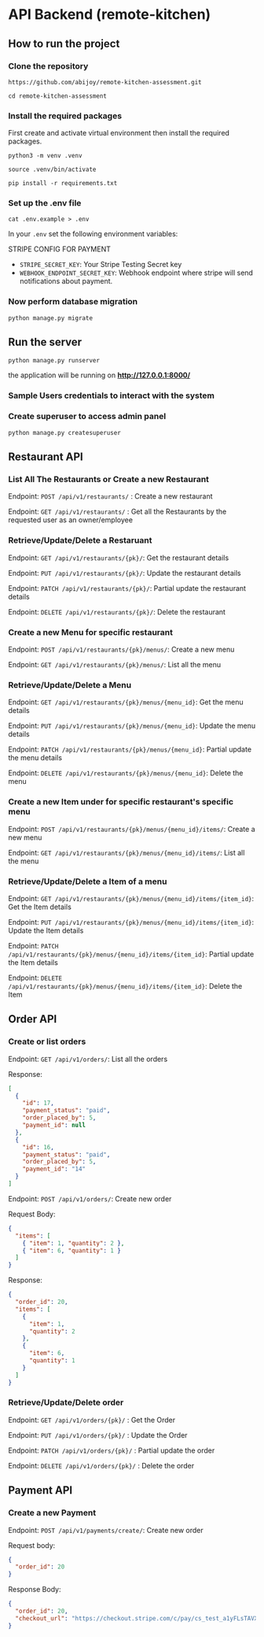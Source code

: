 # API Backend (remote-kitchen)

## How to run the project

### Clone the repository

`https://github.com/abijoy/remote-kitchen-assessment.git`

`cd remote-kitchen-assessment`

### Install the required packages

First create and activate virtual environment then install the required packages.

`python3 -m venv .venv`

`source .venv/bin/activate`

`pip install -r requirements.txt`

### Set up the .env file

`cat .env.example > .env`

In your `.env` set the following environment variables:

STRIPE CONFIG FOR PAYMENT

- `STRIPE_SECRET_KEY`: Your Stripe Testing Secret key
- `WEBHOOK_ENDPOINT_SECRET_KEY`: Webhook endpoint where stripe will send notifications about payment.

### Now perform database migration

`python manage.py migrate`

## Run the server

`python manage.py runserver`

the application will be running on **http://127.0.0.1:8000/**

### Sample Users credentials to interact with the system

### Create superuser to access admin panel

`python manage.py createsuperuser`

## Restaurant API

### List All The Restaurants or Create a new Restaurant

Endpoint: `POST /api/v1/restaurants/` : Create a new restaurant

Endpoint: `GET /api/v1/restaurants/` : Get all the Restaurants by the requested user as an owner/employee

### Retrieve/Update/Delete a Restaruant

Endpoint: `GET /api/v1/restaurants/{pk}/`: Get the restaurant details

Endpoint: `PUT /api/v1/restaurants/{pk}/`: Update the restaurant details

Endpoint: `PATCH /api/v1/restaurants/{pk}/`: Partial update the restaurant details

Endpoint: `DELETE /api/v1/restaurants/{pk}/`: Delete the restaurant

### Create a new Menu for specific restaurant

Endpoint: `POST /api/v1/restaurants/{pk}/menus/`: Create a new menu

Endpoint: `GET /api/v1/restaurants/{pk}/menus/`: List all the menu

### Retrieve/Update/Delete a Menu

Endpoint: `GET /api/v1/restaurants/{pk}/menus/{menu_id}`: Get the menu details

Endpoint: `PUT /api/v1/restaurants/{pk}/menus/{menu_id}`: Update the menu details

Endpoint: `PATCH /api/v1/restaurants/{pk}/menus/{menu_id}`: Partial update the menu details

Endpoint: `DELETE /api/v1/restaurants/{pk}/menus/{menu_id}`: Delete the menu

### Create a new Item under for specific restaurant's specific menu

Endpoint: `POST /api/v1/restaurants/{pk}/menus/{menu_id}/items/`: Create a new menu

Endpoint: `GET /api/v1/restaurants/{pk}/menus/{menu_id}/items/`: List all the menu

### Retrieve/Update/Delete a Item of a menu

Endpoint: `GET /api/v1/restaurants/{pk}/menus/{menu_id}/items/{item_id}`: Get the Item details

Endpoint: `PUT /api/v1/restaurants/{pk}/menus/{menu_id}/items/{item_id}`: Update the Item details

Endpoint: `PATCH /api/v1/restaurants/{pk}/menus/{menu_id}/items/{item_id}`: Partial update the Item details

Endpoint: `DELETE /api/v1/restaurants/{pk}/menus/{menu_id}/items/{item_id}`: Delete the Item

## Order API

### Create or list orders

Endpoint: `GET /api/v1/orders/`: List all the orders

Response:

```json
[
  {
    "id": 17,
    "payment_status": "paid",
    "order_placed_by": 5,
    "payment_id": null
  },
  {
    "id": 16,
    "payment_status": "paid",
    "order_placed_by": 5,
    "payment_id": "14"
  }
]
```

Endpoint: `POST /api/v1/orders/`: Create new order

Request Body:

```json
{
  "items": [
    { "item": 1, "quantity": 2 },
    { "item": 6, "quantity": 1 }
  ]
}
```

Response:

```json
{
  "order_id": 20,
  "items": [
    {
      "item": 1,
      "quantity": 2
    },
    {
      "item": 6,
      "quantity": 1
    }
  ]
}
```

### Retrieve/Update/Delete order

Endpoint: `GET /api/v1/orders/{pk}/` : Get the Order

Endpoint: `PUT /api/v1/orders/{pk}/` : Update the Order

Endpoint: `PATCH /api/v1/orders/{pk}/` : Partial update the order

Endpoint: `DELETE /api/v1/orders/{pk}/` : Delete the order

## Payment API

### Create a new Payment

Endpoint: `POST /api/v1/payments/create/`: Create new order

Request body:

```json
{
  "order_id": 20
}
```

Response Body:

```json
{
  "order_id": 20,
  "checkout_url": "https://checkout.stripe.com/c/pay/cs_test_a1yFLsTAVXWzlAtENKJzwa5mulwX1O9ewEwWBYYrGHX9ggGKdU6g2CUg7n#fidkdWxOYHwnPyd1blpxYHZxWjA0SmNOf0pGbX09aldzbm5GSkszQkRNX3VIVUFsNHN3RF92b29wfEEyNmZARE9Obl1tZHJNQk1oTm5KbDU0YlJgTTN%2FQmBjY19OcEYwXEFBMXRjQVJHNH9HNTUwf0hiTm1VQScpJ2N3amhWYHdzYHcnP3F3cGApJ2lkfGpwcVF8dWAnPyd2bGtiaWBabHFgaCcpJ2BrZGdpYFVpZGZgbWppYWB3dic%2FcXdwYHgl"
}
```
